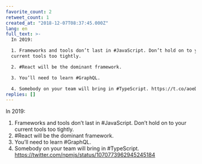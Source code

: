 ```yaml
---
favorite_count: 2
retweet_count: 1
created_at: "2018-12-07T08:37:45.000Z"
lang: en
full_text: >-
  In 2019:

  1. Frameworks and tools don’t last in #JavaScript. Don’t hold on to your
  current tools too tightly. 

  2. #React will be the dominant framework. 

  3. You’ll need to learn #GraphQL.

  4. Somebody on your team will bring in #TypeScript. https://t.co/aoeDS6aI8V
replies: []
---
```


In 2019:

1. Frameworks and tools don’t last in #JavaScript. Don’t hold on to your current
   tools too tightly.
2. #React will be the dominant framework.
3. You’ll need to learn #GraphQL.
4. Somebody on your team will bring in #TypeScript.
   <https://twitter.com/npmjs/status/1070773962945245184>
